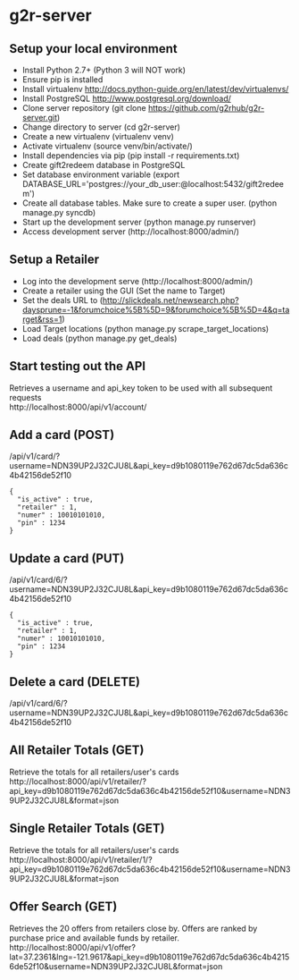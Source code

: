 g2r-server
==========

Setup your local environment
-----
* Install Python 2.7+ (Python 3 will NOT work)
* Ensure pip is installed
* Install virtualenv http://docs.python-guide.org/en/latest/dev/virtualenvs/
* Install PostgreSQL http://www.postgresql.org/download/
* Clone server repository (git clone https://github.com/g2rhub/g2r-server.git)
* Change directory to server (cd g2r-server)
* Create a new virtualenv (virtualenv venv)
* Activate virtualenv (source venv/bin/activate/)
* Install dependencies via pip (pip install -r requirements.txt)
* Create gift2redeem database in PostgreSQL
* Set database environment variable (export DATABASE_URL='postgres://your_db_user:@localhost:5432/gift2redeem')
* Create all database tables. Make sure to create a super user. (python manage.py syncdb)
* Start up the development server (python manage.py runserver)
* Access development server (http://localhost:8000/admin/)

Setup a Retailer
------
* Log into the development serve (http://localhost:8000/admin/)
* Create a retailer using the GUI (Set the name to Target)
* Set the deals URL to (http://slickdeals.net/newsearch.php?daysprune=-1&forumchoice%5B%5D=9&forumchoice%5B%5D=4&q=target&rss=1)
* Load Target locations (python manage.py scrape_target_locations)
* Load deals (python manage.py get_deals)

Start testing out the API
------
Retrieves a username and api_key token to be used with all subsequent requests  
http://localhost:8000/api/v1/account/

Add a card (POST)
------
/api/v1/card/?username=NDN39UP2J32CJU8L&api_key=d9b1080119e762d67dc5da636c4b42156de52f10
```
{
  "is_active" : true,
  "retailer" : 1,
  "numer" : 10010101010,
  "pin" : 1234
}
```

Update a card (PUT)
------
/api/v1/card/6/?username=NDN39UP2J32CJU8L&api_key=d9b1080119e762d67dc5da636c4b42156de52f10
```
{
  "is_active" : true,
  "retailer" : 1,
  "numer" : 10010101010,
  "pin" : 1234
}
```

Delete a card (DELETE)
------
/api/v1/card/6/?username=NDN39UP2J32CJU8L&api_key=d9b1080119e762d67dc5da636c4b42156de52f10

All Retailer Totals (GET)
------
Retrieve the totals for all retailers/user's cards  
http://localhost:8000/api/v1/retailer/?api_key=d9b1080119e762d67dc5da636c4b42156de52f10&username=NDN39UP2J32CJU8L&format=json

Single Retailer Totals (GET)
------
Retrieve the totals for all retailers/user's cards  
http://localhost:8000/api/v1/retailer/1/?api_key=d9b1080119e762d67dc5da636c4b42156de52f10&username=NDN39UP2J32CJU8L&format=json


Offer Search (GET)
------
Retrieves the 20 offers from retailers close by. Offers are ranked by purchase price and available funds by retailer.  
http://localhost:8000/api/v1/offer?lat=37.2361&lng=-121.9617&api_key=d9b1080119e762d67dc5da636c4b42156de52f10&username=NDN39UP2J32CJU8L&format=json

